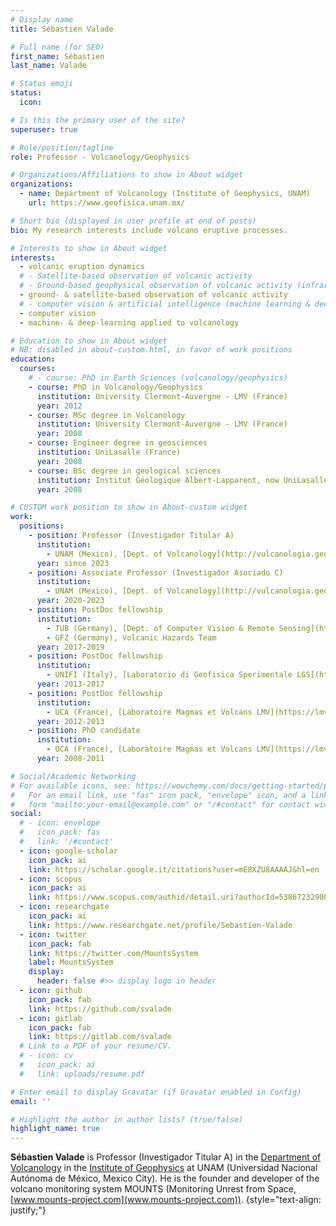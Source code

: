 ```yaml
---
# Display name
title: Sébastien Valade

# Full name (for SEO)
first_name: Sébastien
last_name: Valade

# Status emoji
status:
  icon: 

# Is this the primary user of the site?
superuser: true

# Role/position/tagline
role: Professor - Volcanology/Geophysics

# Organizations/Affiliations to show in About widget
organizations:
  - name: Department of Volcanology (Institute of Geophysics, UNAM)
    url: https://www.geofisica.unam.mx/

# Short bio (displayed in user profile at end of posts)
bio: My research interests include volcano eruptive processes.

# Interests to show in About widget
interests:
  - volcanic eruption dynamics
  # - Satellite-based observation of volcanic activity
  # - Ground-based geophysical observation of volcanic activity (infrared imagery, infrasound array)
  - ground- & satellite-based observation of volcanic activity
  # - computer vision & artificial intelligence (machine learning & deep learning) applied to volcanology
  - computer vision
  - machine- & deep-learning applied to volcanology

# Education to show in About widget
# NB: disabled in about-custom.html, in favor of work positions
education:
  courses:
    # - course: PhD in Earth Sciences (volcanology/geophysics)
    - course: PhD in Volcanology/Geophysics
      institution: University Clermont-Auvergne - LMV (France)
      year: 2012
    - course: MSc degree in Volcanology
      institution: University Clermont-Auvergne - LMV (France)
      year: 2008
    - course: Engineer degree in geosciences
      institution: UniLasalle (France)
      year: 2008
    - course: BSc degree in geological sciences
      institution: Institut Géologique Albert-Lapparent, now UniLasalle (France)
      year: 2008

# CUSTOM work position to show in About-custom widget
work:
  positions:
    - position: Professor (Investigador Titular A)
      institution: 
        - UNAM (Mexico), [Dept. of Volcanology](http://vulcanologia.geofisica.unam.mx/)
      year: since 2023
    - position: Associate Professor (Investigador Asociado C)
      institution: 
        - UNAM (Mexico), [Dept. of Volcanology](http://vulcanologia.geofisica.unam.mx/)
      year: 2020-2023
    - position: PostDoc fellowship
      institution: 
        - TUB (Germany), [Dept. of Computer Vision & Remote Sensing](https://www.tu.berlin/en/cv)
        - GFZ (Germany), Volcanic Hazards Team
      year: 2017-2019
    - position: PostDoc fellowship
      institution: 
        - UNIFI (Italy), [Laboratorio di Geofisica Sperimentale LGS](http://lgs.geo.unifi.it/)
      year: 2013-2017
    - position: PostDoc fellowship
      institution: 
        - UCA (France), [Laboratoire Magmas et Volcans LMV](https://lmv.uca.fr/en/)
      year: 2012-2013
    - position: PhD candidate
      institution: 
        - UCA (France), [Laboratoire Magmas et Volcans LMV](https://lmv.uca.fr/en/)
      year: 2008-2011

# Social/Academic Networking
# For available icons, see: https://wowchemy.com/docs/getting-started/page-builder/#icons
#   For an email link, use "fas" icon pack, "envelope" icon, and a link in the
#   form "mailto:your-email@example.com" or "/#contact" for contact widget.
social:
  # - icon: envelope
  #   icon_pack: fas
  #   link: '/#contact'
  - icon: google-scholar
    icon_pack: ai
    link: https://scholar.google.it/citations?user=mE8XZU8AAAAJ&hl=en
  - icon: scopus
    icon_pack: ai
    link: https://www.scopus.com/authid/detail.uri?authorId=53867232900
  - icon: researchgate
    icon_pack: ai
    link: https://www.researchgate.net/profile/Sebastien-Valade
  - icon: twitter
    icon_pack: fab
    link: https://twitter.com/MountsSystem
    label: MountsSystem
    display:
      header: false #>> display logo in header
  - icon: github
    icon_pack: fab
    link: https://github.com/svalade
  - icon: gitlab
    icon_pack: fab
    link: https://gitlab.com/svalade
  # Link to a PDF of your resume/CV.
  # - icon: cv
  #   icon_pack: ai
  #   link: uploads/resume.pdf

# Enter email to display Gravatar (if Gravatar enabled in Config)
email: ''

# Highlight the author in author lists? (true/false)
highlight_name: true
---
```


**Sébastien Valade** is Professor (Investigador Titular A) in the [Department of Volcanology](http://vulcanologia.geofisica.unam.mx/) in the [Institute of Geophysics](https://www.geofisica.unam.mx/) at UNAM (Universidad Nacional Autónoma de México, Mexico City). He is the founder and developer of the volcano monitoring system MOUNTS (Monitoring Unrest from Space, [www.mounts-project.com](www.mounts-project.com)).
{style="text-align: justify;"}
